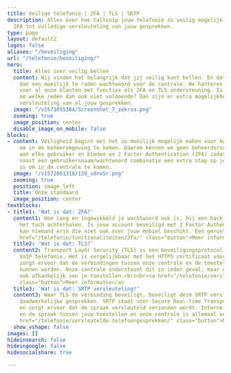 ```yaml
---
title: Veilige telefonie | 2FA | TLS | SRTP
description: Alles over hoe Callvoip jouw telefonie zo veilig mogelijk maakt. Van
  2FA tot volledige versleuteling van jouw gesprekken.
type: page
layout: default2
logos: false
aliases: "/beveiliging"
url: "/telefonie/beveiliging/"
hero:
  title: Alles over veilig bellen
  content: Wij vinden het belangrijk dat jij veilig kunt bellen. En dat gaat verder
    dan een moeilijk te raden wachtwoord voor de centrale. We hanteren een hoge standaard
    voor al onze klanten met functies als 2FA en TLS ondersteuning. Is dat voor jou
    om welke reden dan ook niet voldoende? Dan zijn er extra mogelijkheden zoals volledige
    versleuteling van al jouw gesprekken.
  image: "/v1571655384/Screenshot_7_zekrsa.png"
  zooming: true
  image_position: center
  disable_image_on_mobile: false
blocks:
- content: Veiligheid begint met het zo moeilijk mogelijk maken voor kwaadwillenden
    om in de beheeromgeving te komen. Daarom kennen we geen beheerdersrechten toe
    aan elke gebruiker en bieden we 2 Factor Authentication (2FA) zodat bij elke login
    naast een gebruikersnaam/wachtwoord combinatie een extra stap op je mobiel nodig
    is om in de centrale te komen.
  image: "/v1572861318/139_u8rw5r.png"
  zooming: true
  position: image_left
  title: Onze standaard
  image_position: center
textblocks:
- title1: 'Wat is dat: 2FA?'
  content1: Hoe lang en ingewikkeld je wachtwoord ook is, bij een hack kunnen kwaadwillenden
    het toch achterhalen. Is jouw account beveiligd met 2 Factor Authentication dan
    kan niemand erin die niet ook over jouw mobiel beschikt. Een geruststellend idee!<br><br><br><br><a
    href="/telefonie/functionaliteiten/2fa/" class="button">Meer informatie</a>
  title2: 'Wat is dat: TLS?'
  content2: Transport Layer Security (TLS) is een beveiligingsprotocol speciaal voor
    VoIP telefonie. Het is vergelijkbaar met het HTTPS certificaat voor websites en
    zorgt ervoor dat de verbindingen tussen onze centrale en de toestellen beveiligd
    kunnen worden. Onze centrale ondersteunt dit in ieder geval, maar de werking is
    ook afhankelijk van je toestellen.<br><br><a href="/telefonie/versleutelde-telefoongesprekken/"
    class="button">Meer informatie</a>
  title3: 'Wat is dat: SRTP versleuteling?'
  content3: Waar TLS de verbinding beveiligt, beveiligt deze SRTP versleuteling jouw
    daadwerkelijke gesprekken. SRTP staat voor Secure Real-time Transport Protocol
    en zorgt ervoor dat de spraak versleuteld verzonden wordt. Interne gesprekken
    en de spraak tussen jouw toestellen en onze centrale is allemaal versleuteld.<br><br><br><a
    href="/telefonie/versleutelde-telefoongesprekken/" class="button">Meer informatie</a>
  show_vshape: false
images: []
hideinsearch: false
hideingoogle: false
hidesocialshare: true

---
```

